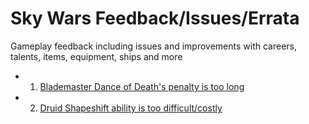 # Sky Wars Feedback/Issues/Errata

Gameplay feedback including issues and improvements with careers, talents, items, equipment, ships and more


- 1. [Blademaster Dance of Death's penalty is too long](https://www.reddit.com/r/swrpg/comments/5jl3ol/sky_wars_edge_of_the_kingdom_a_free_120_page/dbh7bwk/)
- 2. [Druid Shapeshift ability is too difficult/costly](https://www.reddit.com/r/swrpg/comments/5jl3ol/sky_wars_edge_of_the_kingdom_a_free_120_page/dbha5tl/)

